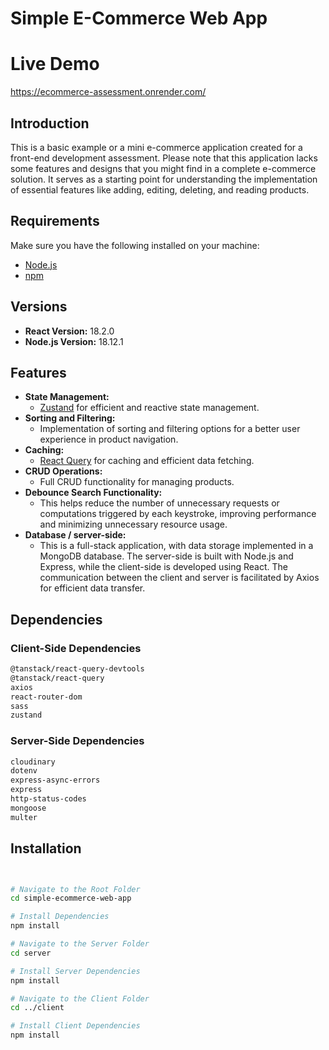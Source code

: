 # Simple E-Commerce Web App

# Live Demo

https://ecommerce-assessment.onrender.com/

## Introduction

This is a basic example or a mini e-commerce application created for a front-end development assessment. Please note that this application lacks some features and designs that you might find in a complete e-commerce solution. It serves as a starting point for understanding the implementation of essential features like adding, editing, deleting, and reading products.

## Requirements

Make sure you have the following installed on your machine:

- [Node.js](https://nodejs.org/)
- [npm](https://www.npmjs.com/)

## Versions

- **React Version:** 18.2.0
- **Node.js Version:** 18.12.1

## Features

- **State Management:**
  - [Zustand](https://github.com/pmndrs/zustand) for efficient and reactive state management.
- **Sorting and Filtering:**
  - Implementation of sorting and filtering options for a better user experience in product navigation.
- **Caching:**
  - [React Query](https://react-query.tanstack.com/) for caching and efficient data fetching.
- **CRUD Operations:**
  - Full CRUD functionality for managing products.
- **Debounce Search Functionality:**
  - This helps reduce the number of unnecessary requests or computations triggered by each keystroke, improving performance and minimizing unnecessary resource usage.
- **Database / server-side:**
  - This is a full-stack application, with data storage implemented in a MongoDB database. The server-side is built with Node.js and Express, while the client-side is developed using React. The communication between the client and server is facilitated by Axios for efficient data transfer.

## Dependencies

### Client-Side Dependencies

```bash
@tanstack/react-query-devtools
@tanstack/react-query
axios
react-router-dom
sass
zustand

```

### Server-Side Dependencies

```bash
cloudinary
dotenv
express-async-errors
express
http-status-codes
mongoose
multer
```

## Installation

```bash


# Navigate to the Root Folder
cd simple-ecommerce-web-app

# Install Dependencies
npm install

# Navigate to the Server Folder
cd server

# Install Server Dependencies
npm install

# Navigate to the Client Folder
cd ../client

# Install Client Dependencies
npm install
```
